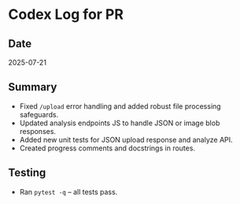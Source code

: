 # Codex Log for PR

## Date
2025-07-21

## Summary
- Fixed `/upload` error handling and added robust file processing safeguards.
- Updated analysis endpoints JS to handle JSON or image blob responses.
- Added new unit tests for JSON upload response and analyze API.
- Created progress comments and docstrings in routes.

## Testing
- Ran `pytest -q` – all tests pass.
